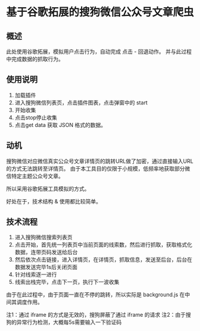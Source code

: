 # 基于谷歌拓展的搜狗微信公众号文章爬虫

## 概述

此处使用谷歌拓展，模拟用户点击行为，自动完成 点击 - 回退动作。
并与此过程中完成数据的抓取行为。


## 使用说明
1. 加载插件
2. 进入搜狗微信列表页，点击插件图表，点击弹窗中的 start
3. 开始收集
4. 点击stop停止收集
5. 点击get data 获取 JSON 格式的数据。

## 动机

搜狗微信对应微信真实公众号文章详情页的跳转URL做了加密，通过直接输入URL的方式无法跳转至详情页。
由于本工具目的仅限于小规模，低频率地获取部分微信特定主题公众号文章。

所以采用谷歌拓展工具模拟的方式。

好处在于，技术结构 & 使用都比较简单。


## 技术流程

1. 进入搜狗微信搜索列表页
2. 点击开始，首先统一列表页中当前页面的线索数，然后进行抓取，获取格式化数据，连带页码发送给后台
3. 然后依次点击链接，进入详情页，在详情页，抓取信息，发送至后台，后台在数据发送完毕1s后关闭页面
4. 针对线索逐一进行
5. 线索出栈完毕，点击下一页，执行下一波收集

由于在此过程中，由于页面一直在不停的跳转，所以实际是 background.js 在中间其调度作用。

注1：通过 iframe 的方式是无效的，搜狗屏蔽了通过 iframe 的请求
注2：由于搜狗的异常行为检测，大概每5s需要输入一下验证码